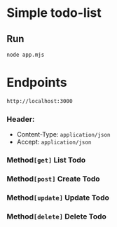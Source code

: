 # Simple todo-list
## Run
```
node app.mjs
```

# Endpoints
```bash
http://localhost:3000
```

### Header: 
- Content-Type: `application/json`
- Accept: `application/json`

### Method`[get]` List Todo  
### Method`[post]` Create Todo
### Method`[update]` Update Todo
### Method`[delete]` Delete Todo